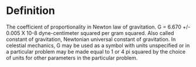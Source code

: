 # Definition

The coefficient of proportionality in Newton law of gravitation. G =
6.670 +/- 0.005 X 10-8 dyne-centimeter squared per gram squared. Also
called constant of gravitation, Newtonian universal constant of
gravitation. In celestial mechanics, G may be used as a symbol with
units unspecified or in a particular problem may be made equal to 1 or 4
pi squared by the choice of units for other parameters in the particular
problem.

